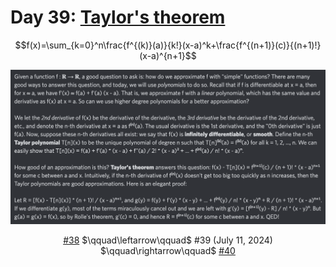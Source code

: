 # Day 39: [Taylor's theorem](https://en.wikipedia.org/wiki/Taylor%27s_theorem)

$$f(x)=\sum_{k=0}^n\frac{f^{(k)}(a)}{k!}(x-a)^k+\frac{f^{(n+1)}(c)}{(n+1)!}(x-a)^{n+1}$$

<picture><img alt="Day 39" src="0039.png"></picture>

<center><a href="0038.html">#38</a> $\qquad\leftarrow\qquad$ #39 (July 11, 2024) $\qquad\rightarrow\qquad$ <a href="0040.html">#40</a></center>